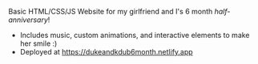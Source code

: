 Basic HTML/CSS/JS Website for my girlfriend and I's 6 month *half-anniversary*!
- Includes music, custom animations, and interactive elements to make her smile :)  
- Deployed at https://dukeandkdub6month.netlify.app
